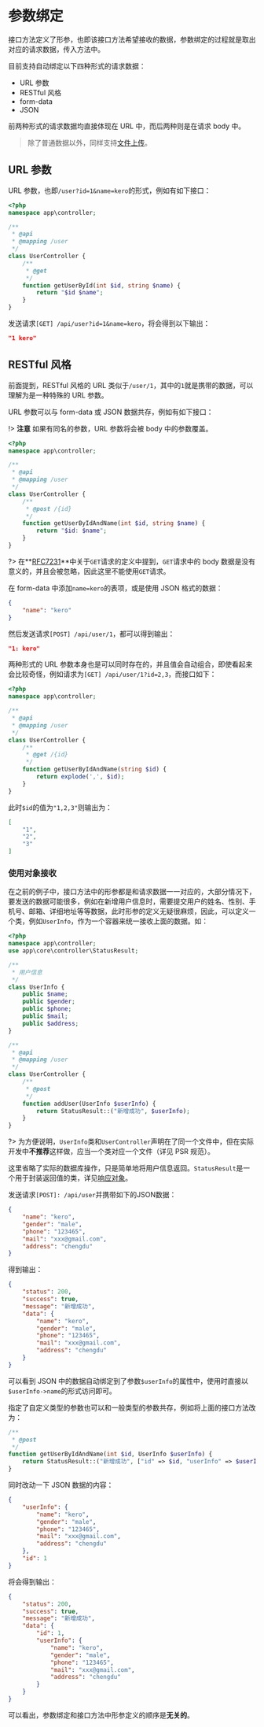# 参数绑定

接口方法定义了形参，也即该接口方法希望接收的数据，参数绑定的过程就是取出对应的请求数据，传入方法中。

目前支持自动绑定以下四种形式的请求数据：

* URL 参数
* RESTful 风格
* form-data
* JSON

前两种形式的请求数据均直接体现在 URL 中，而后两种则是在请求 body 中。

> 除了普通数据以外，同样支持[文件上传](#文件上传)。

## URL 参数

URL 参数，也即`/user?id=1&name=kero`的形式，例如有如下接口：

``` php
<?php
namespace app\controller;

/**
 * @api
 * @mapping /user
 */
class UserController {
    /**
     * @get
     */
    function getUserById(int $id, string $name) {
        return "$id $name";
    }
}

```

发送请求`[GET] /api/user?id=1&name=kero`，将会得到以下输出：

``` json
"1 kero"
```

## RESTful 风格

前面提到，RESTful 风格的 URL 类似于`/user/1`，其中的`1`就是携带的数据，可以理解为是一种特殊的 URL 参数。

URL 参数可以与 form-data 或 JSON 数据共存，例如有如下接口：

!> **注意** 如果有同名的参数，URL 参数将会被 body 中的参数覆盖。

``` php
<?php
namespace app\controller;

/**
 * @api
 * @mapping /user
 */
class UserController {
    /**
     * @post /{id}
     */
    function getUserByIdAndName(int $id, string $name) {
        return "$id: $name";
    }
}

```

?> 在**[RFC7231](https://datatracker.ietf.org/doc/rfc7231/)**中关于`GET`请求的定义中提到，`GET`请求中的 body 数据是没有意义的，并且会被忽略，因此这里不能使用`GET`请求。

在 form-data 中添加`name=kero`的表项，或是使用 JSON 格式的数据：

``` json
{
    "name": "kero"
}
```

然后发送请求`[POST] /api/user/1`，都可以得到输出：

``` json
"1: kero"
```

两种形式的 URL 参数本身也是可以同时存在的，并且值会自动组合，即使看起来会比较奇怪，例如请求为`[GET] /api/user/1?id=2,3`，而接口如下：

``` php
<?php
namespace app\controller;

/**
 * @api
 * @mapping /user
 */
class UserController {
    /**
     * @get /{id}
     */
    function getUserByIdAndName(string $id) {
        return explode(',', $id);
    }
}

```

此时`$id`的值为`"1,2,3"`则输出为：

``` json
[
    "1",
    "2",
    "3"
]
```

### 使用对象接收

在之前的例子中，接口方法中的形参都是和请求数据一一对应的，大部分情况下，要发送的数据可能很多，例如在新增用户信息时，需要提交用户的姓名、性别、手机号、邮箱、详细地址等等数据，此时形参的定义无疑很麻烦，因此，可以定义一个类，例如`UserInfo`，作为一个容器来统一接收上面的数据。如：

``` php
<?php
namespace app\controller;
use app\core\controller\StatusResult;

/**
 * 用户信息
 */
class UserInfo {
    public $name;
    public $gender;
    public $phone;
    public $mail;
    public $address;
}

/**
 * @api
 * @mapping /user
 */
class UserController {
    /**
     * @post
     */
    function addUser(UserInfo $userInfo) {
        return StatusResult::("新增成功", $userInfo);
    }
}

```

?> 为方便说明，`UserInfo`类和`UserController`声明在了同一个文件中，但在实际开发中**不推荐**这样做，应当一个类对应一个文件（详见 PSR 规范）。

这里省略了实际的数据库操作，只是简单地将用户信息返回。`StatusResult`是一个用于封装返回值的类，详见[响应对象](response)。

发送请求`[POST]: /api/user`并携带如下的JSON数据：

``` json
{
    "name": "kero",
    "gender": "male",
    "phone": "123465",
    "mail": "xxx@gmail.com",
    "address": "chengdu"
}
```

得到输出：

``` json
{
    "status": 200,
    "success": true,
    "message": "新增成功",
    "data": {
        "name": "kero",
        "gender": "male",
        "phone": "123465",
        "mail": "xxx@gmail.com",
        "address": "chengdu"
    }
}
```

可以看到 JSON 中的数据自动绑定到了参数`$userInfo`的属性中，使用时直接以`$userInfo->name`的形式访问即可。

指定了自定义类型的参数也可以和一般类型的参数共存，例如将上面的接口方法改为：

``` php
/**
 * @post
 */
function getUserByIdAndName(int $id, UserInfo $userInfo) {
    return StatusResult::("新增成功", ["id" => $id, "userInfo" => $userInfo]);
}
```

同时改动一下 JSON 数据的内容：

``` json
{
    "userInfo": {
        "name": "kero",
        "gender": "male",
        "phone": "123465",
        "mail": "xxx@gmail.com",
        "address": "chengdu"
    },
    "id": 1
}
```

将会得到输出：

``` json
{
    "status": 200,
    "success": true,
    "message": "新增成功",
    "data": {
        "id": 1,
        "userInfo": {
            "name": "kero",
            "gender": "male",
            "phone": "123465",
            "mail": "xxx@gmail.com",
            "address": "chengdu"
        }
    }
}
```

可以看出，参数绑定和接口方法中形参定义的顺序是**无关的**。